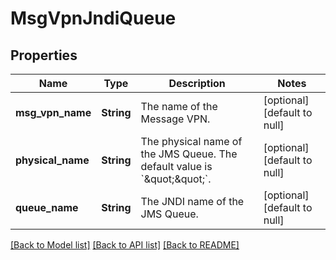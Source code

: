 # MsgVpnJndiQueue

## Properties
Name | Type | Description | Notes
------------ | ------------- | ------------- | -------------
**msg_vpn_name** | **String** | The name of the Message VPN. | [optional] [default to null]
**physical_name** | **String** | The physical name of the JMS Queue. The default value is &#x60;\&quot;\&quot;&#x60;. | [optional] [default to null]
**queue_name** | **String** | The JNDI name of the JMS Queue. | [optional] [default to null]

[[Back to Model list]](../README.md#documentation-for-models) [[Back to API list]](../README.md#documentation-for-api-endpoints) [[Back to README]](../README.md)


